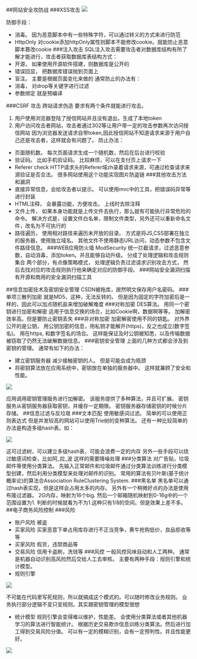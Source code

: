##网站安全攻防战
###XSS攻击
![](http://git.oschina.net/wzj777/princeWiki/raw/master/pic/struts/s-26.png)

防御手段：
 - 消毒。 因为恶意脚本中有一些特殊字符，可以通过转义的方式来进行防范
 - HttpOnly 对cookie添加httpOnly属性则脚本不能修改cookie。就能防止恶意脚本篡改cookie
###注入攻击
    SQL注入攻击需要攻击者对数据库结构有所了解才能进行，攻击者获取数据库表结构方式：
 - 开源，  如果使用开源软件搭建，则数据库是公开的
 - 错误回显，   把数据库错误抛到页面上
 - 盲注。 主要是根据页面变化来做的
通常防止的办法有：
 - 消毒， 对drop等关键字进行过滤
 - 参数绑定  就是预编译

###CSRF 攻击
跨站请求伪造
要求有两个条件就能进行攻击。
1. 用户使用浏览器登陆了授信网站并且没有退出，生成了本地token
2. 用户访问攻击者网站，攻击者通过302等让用户带一定的攻击参数再次访问授信网站
因为浏览器发送请求自带token,因此授信网站不知道请求来源于用户自己还是攻击者，这样就会有问题了。
防止办法：
 - 页面随机数。  每次页面请求生成一个随机数，然后在后台进行校验
 - 验证码。  比如手机验证码。 比较麻烦，可以在支付页上请求一下
 - Referer check HTTP请求头的Referer域zh录着请求来源，可通过检查请求来源验证是否合法。  很多网站使用这个功能实现图片防盗链
###其他攻击方法和漏洞
 - 直接异常信息，会给攻击者以提示。 可以使用mvc中的工具，把错误码异常等进行封装
 - HTML注释，  会暴露功能，方便攻击。  上线时去除注释
 - 文件上传， 如果本身功能就是上传文件去执行，那么就有可能执行非常危险的命令。   解决方式是，设置文件白名单，限制文件类型，另外还可以重新命名文件，改名为不可执行的
 - 路径遍历，  使用相对路径来遍历未开放的目录。  方式是将JS,CSS部署在独立的服务器，使用独立域名。 其他文件不使用静态URL访问，动态参数不包含文件路径信息。
###WEB应用防火墙
ModSecurity  统一拦截请求，过滤恶意参数，自动消毒，添加token。并且能够自动升级。
分成了处理逻辑和攻击规则集合  两个部分，有点像策略模式，   处理逻辑负责过滤请求识别攻击方式， 然后去找对应的攻击规则执行他来确定对应的防御手段。
###网站安全漏洞扫描
有开源和商用的安全漏洞扫描工具

##信息加密技术及密钥安全管理
CSDN被拖库，居然明文保存用户名密码。
###单项三散列加密
就是MD5，这种，无法反转的。  但是因为固定的字符加密后是一样的，因此可以加点随机盐来增加破解难度
###对称加密
DES算法。 用同一个密钥进行加密和解密
适用于信息交换的场合，比如Cookie啊，数据啊等等。
加解密效率高。但是要防止密钥丢失
###非对称加密
加密解密使用不同的钥匙。  对外界公开的是公钥， 用公钥加密的信息，用私钥才能解开(https)，反之也成立(数字签名)。
用在https, 和数字签名的场合。
这样能保证及时公钥被知悉，以及传输数据被窃取了仍然无法破解数据信息。
###密钥安全管理
上面的几种方式都会涉及到密钥的管理。
通常有如下的办法：
 -  建立密钥服务器   减少接触密钥的人。 但是可能会成为瓶颈
 - 将密钥算法放在应用系统中，密钥放在单独的服务器中。   这样就兼顾了安全和性能。

![](http://git.oschina.net/wzj777/princeWiki/raw/master/pic/struts/s-27.png)

应用调用密钥管理服务进行加解密。 该服务提供了多种算法，并且可扩展。  密钥服务从密钥服务器获取密钥，并缓存一定期限。 密钥服务器存储密钥的时候分片存储。
##信息过滤与反垃圾
###文本匹配
使用敏感词过滤。
简单的可以使用正则表达式
但是并发较高的网站可以使用Trie树的变种算法。
还有一种比较简单的办法是构造多级hash表。如：

![](http://git.oschina.net/wzj777/princeWiki/raw/master/pic/struts/s-28.png)

这可过滤树，可以建立多级hash表，可能会浪费一定的内存
另外一些手段可以绕过敏感词检查，比如阿_拉_波 这样的需要降噪处理
###分类算法
对广告贴，垃圾邮件等使用分类算法。
先输入正常邮件和垃圾邮件通过分类算法训练进行分类模型创建，然后利用分类模型来处理对邮件的识别。
常用的算法有贝叶斯(基于统计概率论)的算法合Association RuleClustering System.
###黑名单
黑名单可以通过hash表实现，但是这样会占用太多的内存。
另外有一个稍微好点的办法是使用布隆过滤器。  2G内存，映射为16个big.
然后一个邮箱随机映射到0-16g中的一个范围设置为1. 判断的时候就看为不为1.这种只有1/8的空间。但是效果上差不多。
##电子商务风险控制
###风险
 - 账户风险  被盗
 - 买家风险  买家恶意下单占用库存进行不正当竞争，黄牛抢购低价，良品拒收等等
 - 买家风险  假货，违禁商品等
 - 交易风险  信用卡盗刷，洗钱等
###风控
 一般风控风味自动和人工两种。 通常是机器自动识别高风险然后交给人工去审核。 主要有两种手段：规则引擎和统计模型。
 - 规则引擎

![](http://git.oschina.net/wzj777/princeWiki/raw/master/pic/struts/s-29.png)

不可能在代码里写死规则，所以就搞成这个模式的。可以随时修改业务规则。 业务执行部分逻辑不变只变规则。其实跟密钥管理的模型很想
 - 统计模型
规则引擎会变得难以维护，性能差。
会使用分类算法或者其他机器学习的算法进行智能统计。 根据历史交易欺诈信息训练分类算法。然后进行加工得到交易风险分值。  可以有一定的模糊识别，会有一定预判性。并且性能更好。

![](http://git.oschina.net/wzj777/princeWiki/raw/master/pic/struts/s-30.png)

